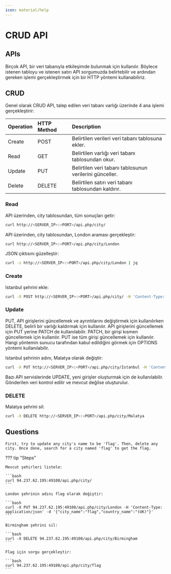```yaml
---
icon: material/help
---
```


# CRUD API

## APIs

Birçok API, bir veri tabanıyla etkileşimde bulunmak için kullanılır. Böylece istenen tabloyu ve istenen satırı API sorgumuzda belirtebilir ve ardından gereken işlemi gerçekleştirmek için bir HTTP yöntemi kullanabiliriz.

## CRUD

Genel olarak CRUD API, talep edilen veri tabanı varlığı üzerinde 4 ana işlemi gerçekleştirir:

| Operation | HTTP Method | Description |
|:---|:---|:---|
| Create | POST | Belirtilen verileri veri tabanı tablosuna ekler. |
| Read | GET | Belirtilen varlığı veri tabanı tablosundan okur. |
| Update | PUT | Belirtilen veri tabanı tablosunun verilerini günceller. |
| Delete | DELETE | Belirtilen satırı veri tabanı tablosundan kaldırır. |

### Read

API üzerinden, city tablosundan, tüm sonuçları getir:

```bash
curl http://<SERVER_IP>:<PORT>/api.php/city/
```

API üzerinden, city tablosundan, London araması gerçekleştir:

```bash
curl http://<SERVER_IP>:<PORT>/api.php/city/London
```

JSON çıktısını güzelleştir:

```bash
curl -s http://<SERVER_IP>:<PORT>/api.php/city/London | jq
```

### Create

Istanbul şehrini ekle:

```bash
curl -X POST http://<SERVER_IP>:<PORT>/api.php/city/ -H 'Content-Type: application/json' -d '{"city_name":"Istanbul", "country_name":"(TR)"}'
```

### Update

PUT, API girişlerini güncellemek ve ayrıntılarını değiştirmek için kullanılırken DELETE, belirli bir varlığı kaldırmak için kullanılır. API girişlerini güncellemek için PUT yerine PATCH de kullanılabilir. PATCH, bir girişi kısmen güncellemek için kullanılır. PUT ise tüm girişi güncellemek için kullanılır. Hangi yöntemin sunucu tarafından kabul edildiğini görmek için OPTIONS yöntemi kullanılabilir.

Istanbul şehrinin adını, Malatya olarak değiştir:

```bash
curl -X PUT http://<SERVER_IP>:<PORT>/api.php/city/Istanbul -H 'Content-Type: application/json' -d '{"city_name":"Malatya", "country_name":"(TR)"}'
```

Bazı API servislerinde UPDATE, yeni girişler oluşturmak için de kullanılabilir. Gönderilen veri kontrol edilir ve mevcut değilse oluşturulur.

### DELETE

Malatya şehrini sil:

```bash
curl -X DELETE http://<SERVER_IP>:<PORT>/api.php/city/Malatya
```

## Questions

```text
First, try to update any city's name to be 'flag'. Then, delete any city. Once done, search for a city named 'flag' to get the flag.
```

??? tip "Steps"

    Mevcut şehirleri listele:

    ```bash
    curl 94.237.62.195:49108/api.php/city/
    ```

    London şehrinin adını flag olarak değiştir:

    ```bash
    curl -X PUT 94.237.62.195:49108/api.php/city/London -H 'Content-Type: application/json' -d '{"city_name":"flag","country_name":"(UK)"}'
    ```

    Birmingham şehrini sil:

    ```bash
    curl -X DELETE 94.237.62.195:49108/api.php/city/Birmingham
    ```

    Flag için sorgu gerçekleştir:

    ```bash
    curl 94.237.62.195:49108/api.php/city/flag
    ```
